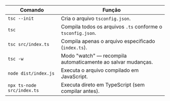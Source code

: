 | Comando                    | Função                                                       |
| -------------------------- | ------------------------------------------------------------ |
| `tsc --init`               | Cria o arquivo `tsconfig.json`.                              |
| `tsc`                      | Compila todos os arquivos `.ts` conforme o `tsconfig.json`.  |
| `tsc src/index.ts`         | Compila apenas o arquivo especificado (`index.ts`).          |
| `tsc -w`                   | Modo "watch" — recompila automaticamente ao salvar mudanças. |
| `node dist/index.js`       | Executa o arquivo compilado em JavaScript.                   |
| `npx ts-node src/index.ts` | Executa direto em TypeScript (sem compilar antes).           |
